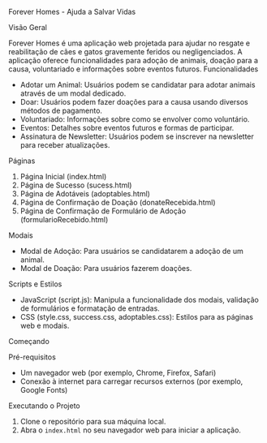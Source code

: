 Forever Homes - Ajuda a Salvar Vidas

Visão Geral

Forever Homes é uma aplicação web projetada para ajudar no resgate e reabilitação de cães e gatos gravemente feridos ou negligenciados. A aplicação oferece funcionalidades para adoção de animais, doação para a causa, voluntariado e informações sobre eventos futuros.
Funcionalidades

- Adotar um Animal: Usuários podem se candidatar para adotar animais através de um modal dedicado.
- Doar: Usuários podem fazer doações para a causa usando diversos métodos de pagamento.
- Voluntariado: Informações sobre como se envolver como voluntário.
- Eventos: Detalhes sobre eventos futuros e formas de participar.
- Assinatura de Newsletter: Usuários podem se inscrever na newsletter para receber atualizações.

Páginas

1. Página Inicial (index.html)
2. Página de Sucesso (sucess.html)
3. Página de Adotáveis (adoptables.html)
4. Página de Confirmação de Doação (donateRecebida.html)
5. Página de Confirmação de Formulário de Adoção (formularioRecebido.html)

Modais

- Modal de Adoção: Para usuários se candidatarem a adoção de um animal.
- Modal de Doação: Para usuários fazerem doações.

Scripts e Estilos

- JavaScript (script.js): Manipula a funcionalidade dos modais, validação de formulários e formatação de entradas.
- CSS (style.css, success.css, adoptables.css): Estilos para as páginas web e modais.

Começando

Pré-requisitos

- Um navegador web (por exemplo, Chrome, Firefox, Safari)
- Conexão à internet para carregar recursos externos (por exemplo, Google Fonts)

Executando o Projeto

1. Clone o repositório para sua máquina local.
2. Abra o `index.html` no seu navegador web para iniciar a aplicação.
